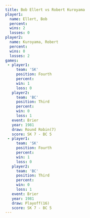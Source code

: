 ```yaml
---
title: Bob Ellert vs Robert Kuroyama
player1:                
  name: Ellert, Bob     
  percent:              
  wins: 2               
  losses: 0             
player2:                
  name: Kuroyama, Robert
  percent:              
  wins: 0               
  losses: 2             
games:
 - player1:          
     team: 'SK'      
     position: Fourth
     percent:        
     win: 1          
     loss: 0         
   player2:         
     team: 'BC'     
     position: Third
     percent:       
     win: 0         
     loss: 1        
   event: Brier        
   year: 1981          
   draw: Round Robin(7)
   score: SK 7 - BC 5  
 - player1:          
     team: 'SK'      
     position: Fourth
     percent:        
     win: 1          
     loss: 0         
   player2:         
     team: 'BC'     
     position: Third
     percent:       
     win: 0         
     loss: 1        
   event: Brier      
   year: 1981        
   draw: Playoff(16) 
   score: SK 7 - BC 5
---
```

